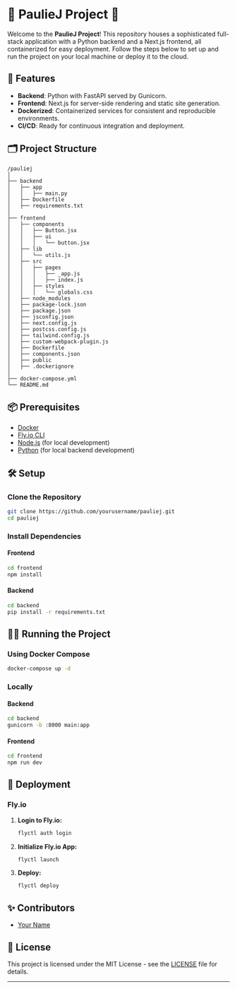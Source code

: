 # 🌟 PaulieJ Project 🌟

Welcome to the **PaulieJ Project**! This repository houses a sophisticated full-stack application with a Python backend and a Next.js frontend, all containerized for easy deployment. Follow the steps below to set up and run the project on your local machine or deploy it to the cloud.

## 🚀 Features

- **Backend**: Python with FastAPI served by Gunicorn.
- **Frontend**: Next.js for server-side rendering and static site generation.
- **Dockerized**: Containerized services for consistent and reproducible environments.
- **CI/CD**: Ready for continuous integration and deployment.

## 🗂 Project Structure

```plaintext
/pauliej
│
├── backend
│   ├── app
│   │   ├── main.py
│   ├── Dockerfile
│   ├── requirements.txt
│
├── frontend
│   ├── components
│   │   ├── Button.jsx
│   │   ├── ui
│   │   │   └── button.jsx
│   ├── lib
│   │   └── utils.js
│   ├── src
│   │   ├── pages
│   │   │   ├── _app.js
│   │   │   ├── index.js
│   │   ├── styles
│   │   │   └── globals.css
│   ├── node_modules
│   ├── package-lock.json
│   ├── package.json
│   ├── jsconfig.json
│   ├── next.config.js
│   ├── postcss.config.js
│   ├── tailwind.config.js
│   ├── custom-webpack-plugin.js
│   ├── Dockerfile
│   ├── components.json
│   ├── public
│   ├── .dockerignore
│
├── docker-compose.yml
└── README.md
```

## 📦 Prerequisites

- [Docker](https://www.docker.com/)
- [Fly.io CLI](https://fly.io/docs/hands-on/install-flyctl/)
- [Node.js](https://nodejs.org/) (for local development)
- [Python](https://www.python.org/) (for local backend development)

## 🛠️ Setup

### Clone the Repository

```bash
git clone https://github.com/yourusername/pauliej.git
cd pauliej
```

### Install Dependencies

#### Frontend

```bash
cd frontend
npm install
```

#### Backend

```bash
cd backend
pip install -r requirements.txt
```

## 🏃‍♂️ Running the Project

### Using Docker Compose

```bash
docker-compose up -d
```

### Locally

#### Backend

```bash
cd backend
gunicorn -b :8000 main:app
```

#### Frontend

```bash
cd frontend
npm run dev
```

## 🚢 Deployment

### Fly.io

1. **Login to Fly.io:**

   ```bash
   flyctl auth login
   ```

2. **Initialize Fly.io App:**

   ```bash
   flyctl launch
   ```

3. **Deploy:**

   ```bash
   flyctl deploy
   ```

## ✨ Contributors

- [Your Name](https://github.com/pauli3j)

## 📄 License

This project is licensed under the MIT License - see the [LICENSE](LICENSE) file for details.

---